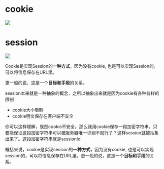 # cookie

![](https://tva1.sinaimg.cn/large/007S8ZIlly1gfdrb75pqjj30hs0bo0tp.jpg)



# session

![](https://tva1.sinaimg.cn/large/007S8ZIlly1gfdrbtoyzdj30hs0bwq3w.jpg)



Cookie是实现Session的**一种方式**，因为没有cookie, 也是可以实现Session的，可以将信息保存在URL里。

更一般的说，这是一个**目标和手段**的关系。

session本来就是一种抽象的概念，之所以抽象出来就是因为cookie有各种各样的限制

* cookie大小限制
* cookie明文保存在客户端不安全



你可以这样理解，既然cookie不安全，那么我用cookie保存一段加密字符串，只要能保证这段加密字符串可以被服务器唯一识别不就行了？这样session就被抽象出来了。这段加密字符串就是sessionId



概括来说，cookie是实现session的**一种方式**，因为没有cookie, 也是可以实现session的，可以将信息保存在URL里。更一般的说，这是一个**目标和手段**的关系。
